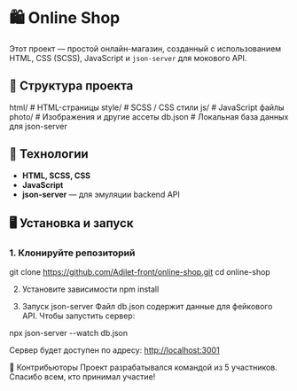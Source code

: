 # 🛍️ Online Shop

Этот проект — простой онлайн-магазин, созданный с использованием HTML, CSS (SCSS), JavaScript и `json-server` для мокового API.

## 📁 Структура проекта

html/ # HTML-страницы
style/ # SCSS / CSS стили
js/ # JavaScript файлы
photo/ # Изображения и другие ассеты
db.json # Локальная база данных для json-server


## 🚀 Технологии

- **HTML, SCSS, CSS**
- **JavaScript**
- **json-server** — для эмуляции backend API

## 🖥️ Установка и запуск

### 1. Клонируйте репозиторий

git clone https://github.com/Adilet-front/online-shop.git
cd online-shop

2. Установите зависимости
npm install

3. Запуск json-server
Файл db.json содержит данные для фейкового API. Чтобы запустить сервер:

npx json-server --watch db.json

Сервер будет доступен по адресу: [http://localhost:3001](http://127.0.0.1:5501/html/main.html)

👥 Контрибьюторы
Проект разрабатывался командой из 5 участников. Спасибо всем, кто принимал участие!
